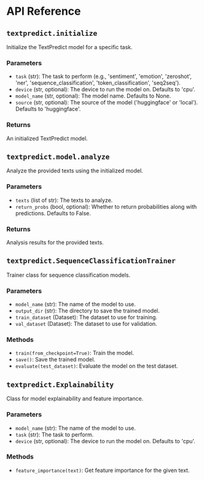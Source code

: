 # API Reference

## `textpredict.initialize`

Initialize the TextPredict model for a specific task.

### Parameters

- `task` (str): The task to perform (e.g., 'sentiment', 'emotion', 'zeroshot', 'ner', 'sequence_classification', 'token_classification', 'seq2seq').
- `device` (str, optional): The device to run the model on. Defaults to 'cpu'.
- `model_name` (str, optional): The model name. Defaults to None.
- `source` (str, optional): The source of the model ('huggingface' or 'local'). Defaults to 'huggingface'.

### Returns

An initialized TextPredict model.

## `textpredict.model.analyze`

Analyze the provided texts using the initialized model.

### Parameters

- `texts` (list of str): The texts to analyze.
- `return_probs` (bool, optional): Whether to return probabilities along with predictions. Defaults to False.

### Returns

Analysis results for the provided texts.

## `textpredict.SequenceClassificationTrainer`

Trainer class for sequence classification models.

### Parameters

- `model_name` (str): The name of the model to use.
- `output_dir` (str): The directory to save the trained model.
- `train_dataset` (Dataset): The dataset to use for training.
- `val_dataset` (Dataset): The dataset to use for validation.

### Methods

- `train(from_checkpoint=True)`: Train the model.
- `save()`: Save the trained model.
- `evaluate(test_dataset)`: Evaluate the model on the test dataset.

## `textpredict.Explainability`

Class for model explainability and feature importance.

### Parameters

- `model_name` (str): The name of the model to use.
- `task` (str): The task to perform.
- `device` (str, optional): The device to run the model on. Defaults to 'cpu'.

### Methods

- `feature_importance(text)`: Get feature importance for the given text.